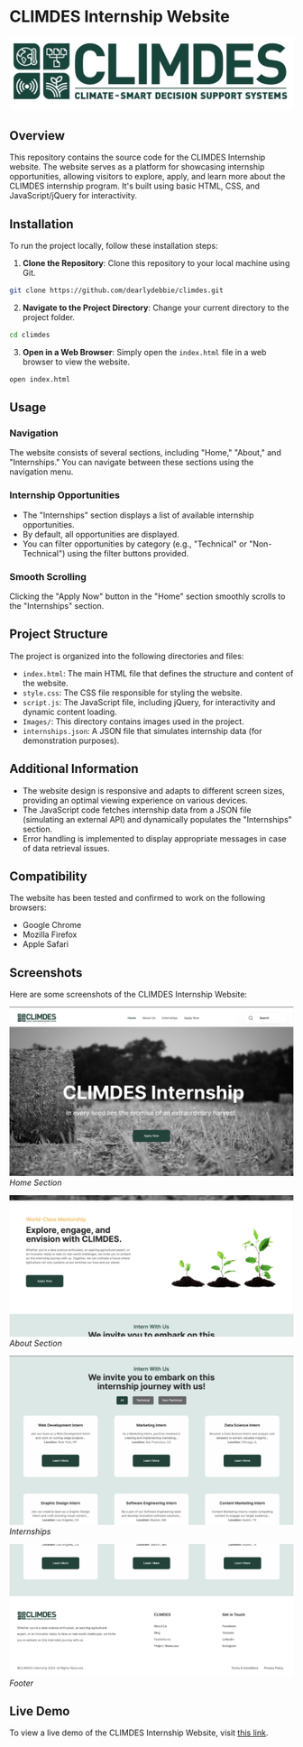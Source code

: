 # CLIMDES Internship Website
![CLIMDES Logo](Images/logo.jpeg)

## Overview

This repository contains the source code for the CLIMDES Internship website. The website serves as a platform for showcasing internship opportunities, allowing visitors to explore, apply, and learn more about the CLIMDES internship program. It's built using basic HTML, CSS, and JavaScript/jQuery for interactivity.

## Installation

To run the project locally, follow these installation steps:

1. **Clone the Repository**:
  Clone this repository to your local machine using Git.
  ```bash
  git clone https://github.com/dearlydebbie/climdes.git
  ```

2. **Navigate to the Project Directory**:
  Change your current directory to the project folder.
  ```bash
  cd climdes
  ```

3. **Open in a Web Browser**:
  Simply open the `index.html` file in a web browser to view the website.
  ```bash
  open index.html
  ```

## Usage

### Navigation

The website consists of several sections, including "Home," "About," and "Internships." You can navigate between these sections using the navigation menu.

### Internship Opportunities

- The "Internships" section displays a list of available internship opportunities.
- By default, all opportunities are displayed.
- You can filter opportunities by category (e.g., "Technical" or "Non-Technical") using the filter buttons provided.

### Smooth Scrolling

Clicking the "Apply Now" button in the "Home" section smoothly scrolls to the "Internships" section.

## Project Structure

The project is organized into the following directories and files:

- `index.html`: The main HTML file that defines the structure and content of the website.
- `style.css`: The CSS file responsible for styling the website.
- `script.js`: The JavaScript file, including jQuery, for interactivity and dynamic content loading.
- `Images/`: This directory contains images used in the project.
- `internships.json`: A JSON file that simulates internship data (for demonstration purposes).

## Additional Information

- The website design is responsive and adapts to different screen sizes, providing an optimal viewing experience on various devices.
- The JavaScript code fetches internship data from a JSON file (simulating an external API) and dynamically populates the "Internships" section.
- Error handling is implemented to display appropriate messages in case of data retrieval issues.

## Compatibility

The website has been tested and confirmed to work on the following browsers:

- Google Chrome
- Mozilla Firefox
- Apple Safari

## Screenshots

Here are some screenshots of the CLIMDES Internship Website:

![Home Section](/Screenshots/home.png)
*Home Section*

![About Section](/Screenshots/about.png)
*About Section*

![Internships](/Screenshots/internships.png)
*Internships*

![Footer](/Screenshots/footer.png)
*Footer*

## Live Demo

To view a live demo of the CLIMDES Internship Website, visit [this link](https://dearlydebbie.github.io/Climdes/).